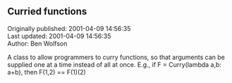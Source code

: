## Curried functions  
Originally published: 2001-04-09 14:56:35  
Last updated: 2001-04-09 14:56:35  
Author: Ben Wolfson  
  
A class to allow programmers to curry functions, so that arguments can be supplied one at a time instead of all at once.
E.g., if F = Curry(lambda a,b: a+b), then
F(1,2) == F(1)(2)